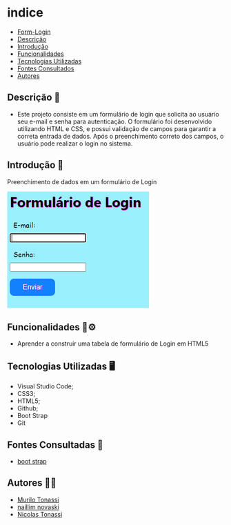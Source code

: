 

# indice


* [Form-Login](#form-CadEcommerce)
* [Descrição](#descrição)
* [Introdução](#introdução)
* [Funcionalidades](#funcionalidades)
* [Tecnologias Utilizadas](#tecnologias-utilizadas)
* [Fontes Consultados](#Sites-consultados)
* [Autores](#autores)



## Descrição 📖
-  Este projeto consiste em um formulário de login que solicita ao usuário seu e-mail e senha para autenticação. O formulário foi desenvolvido utilizando HTML e CSS, e possui validação de campos para garantir a correta entrada de dados. Após o preenchimento correto dos campos, o usuário pode realizar o login no sistema.

## Introdução 📄
Preenchimento de dados em um formulário de Login

![](imagem.png)

## Funcionalidades 🧠⚙️
 - Aprender a construir uma tabela de formulário de Login em HTML5

 
## Tecnologias Utilizadas 🖥️  
- Visual Studio Code;
- CSS3;
- HTML5;
- Github;
- Boot Strap
- Git

## Fontes Consultadas 📱
- [boot strap](https://getbootstrap.com/)

## Autores 👥📘
- [Murilo Tonassi](https://github.com/murilo-tonassi)
- [naillim novaski](https://github.com/naillimnovaski)
- [Nicolas Tonassi](https://github.com/nicolas-tonassi)

 